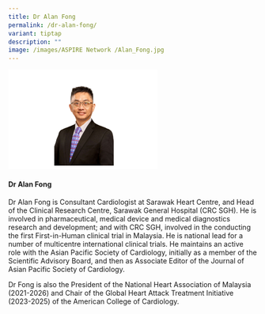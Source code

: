```yaml
---
title: Dr Alan Fong
permalink: /dr-alan-fong/
variant: tiptap
description: ""
image: /images/ASPIRE Network /Alan_Fong.jpg
---
```

<p></p>
<div class="isomer-image-wrapper">
<img style="width: 60%;" height="auto" width="100%" alt="" src="/images/ASPIRE Network /Alan_Fong.png">
</div>
<h4>Dr Alan Fong</h4>
<p>Dr Alan Fong is Consultant Cardiologist at Sarawak Heart Centre, and Head
of the Clinical Research Centre, Sarawak General Hospital (CRC SGH). He
is involved in pharmaceutical, medical device and medical diagnostics research
and development; and with CRC SGH, involved in the conducting the first
First-in-Human clinical trial in Malaysia. He is national lead for a number
of multicentre international clinical trials. He maintains an active role
with the Asian Pacific Society of Cardiology, initially as a member of
the Scientific Advisory Board, and then as Associate Editor of the Journal
of Asian Pacific Society of Cardiology.</p>
<p>Dr Fong is also the President of the National Heart Association of Malaysia
(2021-2026) and Chair of the Global Heart Attack Treatment Initiative (2023-2025)
of the American College of Cardiology.</p>